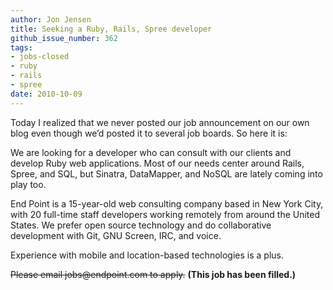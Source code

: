 ```yaml
---
author: Jon Jensen
title: Seeking a Ruby, Rails, Spree developer
github_issue_number: 362
tags:
- jobs-closed
- ruby
- rails
- spree
date: 2010-10-09
---
```


Today I realized that we never posted our job announcement on our own blog even though we’d posted it to several job boards. So here it is:

We are looking for a developer who can consult with our clients and develop Ruby web applications. Most of our needs center around Rails, Spree, and SQL, but Sinatra, DataMapper, and NoSQL are lately coming into play too.

End Point is a 15-year-old web consulting company based in New York City, with 20 full-time staff developers working remotely from around the United States. We prefer open source technology and do collaborative development with Git, GNU Screen, IRC, and voice.

Experience with mobile and location-based technologies is a plus.

~~Please email jobs&#x40;endpoint.com to apply.~~
**(This job has been filled.)**
